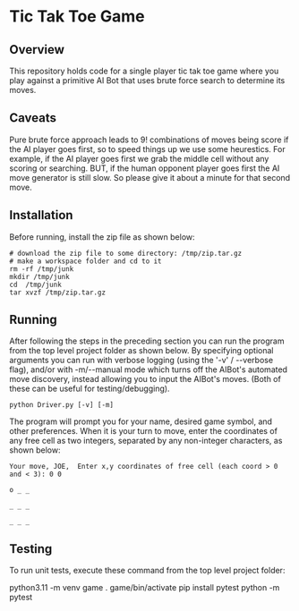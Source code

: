 # Tic Tak Toe Game



## Overview

This repository holds code for a single player tic tak toe game where you 
play against a primitive AI Bot that uses brute force search to determine its moves.


## Caveats

Pure brute force approach leads to 9! combinations of moves being score if the AI player goes first, 
so to speed things up we use some heurestics.  For example, if the AI player goes first we grab the middle 
cell without any scoring or searching.  BUT, if the human opponent player goes first the AI move generator 
is still slow. So please give it about a minute for that second move.


## Installation

Before running, install the zip file as shown below:

    # download the zip file to some directory: /tmp/zip.tar.gz
    # make a workspace folder and cd to it
    rm -rf /tmp/junk
    mkdir /tmp/junk
    cd  /tmp/junk
    tar xvzf /tmp/zip.tar.gz


## Running


After following the steps in the preceding section you 
can run the program from the top level project folder as shown below. 
By specifying optional arguments you can run with  verbose logging 
(using the '-v' / --verbose flag), and/or with -m/--manual mode which 
turns off the AIBot's automated move discovery, instead allowing you 
to input the AIBot's moves.  (Both of these can be useful for 
testing/debugging).


    python Driver.py [-v] [-m] 


The program will prompt you for your name, desired game symbol, and other preferences.
When it is your turn to move, enter the coordinates of any free cell as two integers, separated by 
any non-integer characters, as shown below:


    Your move, JOE,  Enter x,y coordinates of free cell (each coord > 0 and < 3): 0 0

    o _ _

    _ _ _

    _ _ _



## Testing 

To run unit tests, execute these command from the top level project folder:

   python3.11 -m venv game
   . game/bin/activate
   pip install pytest
    python -m pytest
